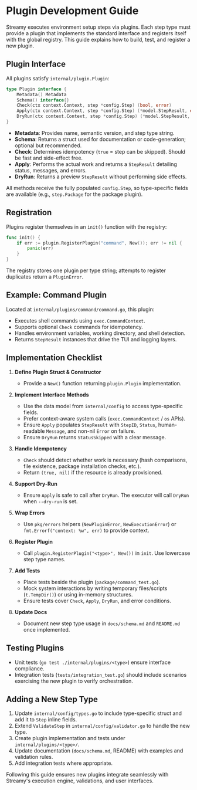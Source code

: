 # Plugin Development Guide

Streamy executes environment setup steps via plugins. Each step type must provide a plugin that implements the standard interface and registers itself with the global registry. This guide explains how to build, test, and register a new plugin.

## Plugin Interface

All plugins satisfy `internal/plugin.Plugin`:

```go
type Plugin interface {
    Metadata() Metadata
    Schema() interface{}
    Check(ctx context.Context, step *config.Step) (bool, error)
    Apply(ctx context.Context, step *config.Step) (*model.StepResult, error)
    DryRun(ctx context.Context, step *config.Step) (*model.StepResult, error)
}
```

- **Metadata**: Provides name, semantic version, and step type string.
- **Schema**: Returns a struct used for documentation or code-generation; optional but recommended.
- **Check**: Determines idempotency (`true` = step can be skipped). Should be fast and side-effect free.
- **Apply**: Performs the actual work and returns a `StepResult` detailing status, messages, and errors.
- **DryRun**: Returns a preview `StepResult` without performing side effects.

All methods receive the fully populated `config.Step`, so type-specific fields are available (e.g., `step.Package` for the package plugin).

## Registration

Plugins register themselves in an `init()` function with the registry:

```go
func init() {
    if err := plugin.RegisterPlugin("command", New()); err != nil {
        panic(err)
    }
}
```

The registry stores one plugin per type string; attempts to register duplicates return a `PluginError`.

## Example: Command Plugin

Located at `internal/plugins/command/command.go`, this plugin:
- Executes shell commands using `exec.CommandContext`.
- Supports optional `Check` commands for idempotency.
- Handles environment variables, working directory, and shell detection.
- Returns `StepResult` instances that drive the TUI and logging layers.

## Implementation Checklist

1. **Define Plugin Struct & Constructor**
   - Provide a `New()` function returning `plugin.Plugin` implementation.

2. **Implement Interface Methods**
   - Use the data model from `internal/config` to access type-specific fields.
   - Prefer context-aware system calls (`exec.CommandContext` / `os` APIs).
   - Ensure `Apply` populates `StepResult` with `StepID`, `Status`, human-readable `Message`, and non-nil `Error` on failure.
   - Ensure `DryRun` returns `StatusSkipped` with a clear message.

3. **Handle Idempotency**
   - `Check` should detect whether work is necessary (hash comparisons, file existence, package installation checks, etc.).
   - Return `(true, nil)` if the resource is already provisioned.

4. **Support Dry-Run**
   - Ensure `Apply` is safe to call after `DryRun`. The executor will call `DryRun` when `--dry-run` is set.

5. **Wrap Errors**
   - Use `pkg/errors` helpers (`NewPluginError`, `NewExecutionError`) or `fmt.Errorf("context: %w", err)` to provide context.

6. **Register Plugin**
   - Call `plugin.RegisterPlugin("<type>", New())` in `init`. Use lowercase step type names.

7. **Add Tests**
   - Place tests beside the plugin (`package/command_test.go`).
   - Mock system interactions by writing temporary files/scripts (`t.TempDir()`) or using in-memory structures.
   - Ensure tests cover `Check`, `Apply`, `DryRun`, and error conditions.

8. **Update Docs**
   - Document new step type usage in `docs/schema.md` and `README.md` once implemented.

## Testing Plugins

- Unit tests (`go test ./internal/plugins/<type>`) ensure interface compliance.
- Integration tests (`tests/integration_test.go`) should include scenarios exercising the new plugin to verify orchestration.

## Adding a New Step Type

1. Update `internal/config/types.go` to include type-specific struct and add it to `Step` inline fields.
2. Extend `ValidateStep` in `internal/config/validator.go` to handle the new type.
3. Create plugin implementation and tests under `internal/plugins/<type>/`.
4. Update documentation (`docs/schema.md`, README) with examples and validation rules.
5. Add integration tests where appropriate.

Following this guide ensures new plugins integrate seamlessly with Streamy's execution engine, validations, and user interfaces.

